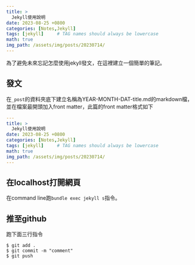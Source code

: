 ```yaml
---
title: > 
  Jekyll使用說明
date: 2023-08-25 +0800
categories: [Notes,Jekyll]
tags: [jekyll]     # TAG names should always be lowercase
math: true
img_path: /assets/img/posts/20230714/
---
```


為了避免未來忘記怎麼使用jekyll發文，在這裡建立一個簡單的筆記。

## 發文
在`_post`的資料夾底下建立名稱為YEAR-MONTH-DAT-title.md的markdown檔，並在檔案最開頭加入front matter，此篇的front matter格式如下
```yaml
---
title: > 
  Jekyll使用說明
date: 2023-08-25 +0800
categories: [Notes,Jekyll]
tags: [jekyll]     # TAG names should always be lowercase
math: true
img_path: /assets/img/posts/20230714/
---
```

## 在localhost打開網頁
在command line跑`bundle exec jekyll s`指令。

## 推至github

跑下面三行指令
```console
$ git add .
$ git commit -m "comment"
$ git push
```